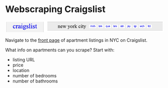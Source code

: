 
# Webscraping Craigslist
![craigslist](cl_header.png)

Navigate to the [front page](https://newyork.craigslist.org/d/apts-housing-for-rent/search/apa) of apartment listings in NYC on Craigslist.

What info on apartments can you scrape? Start with:

- listing URL
- price
- location
- number of bedrooms
- number of bathrooms